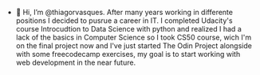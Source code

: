 - 👋 Hi, I’m @thiagorvasques. After many years working in differente positions I decided to pusrue a career in IT. 
I completed Udacity's course Introcudtion to Data Science with python and realized I had a lack of the basics in Computer Science so I took
CS50 course, wich I'm on the final project now and I've just started The Odin Project alongside with some freecodecamp exercises, my goal is to start working 
with web development in the near future.



<!---
thiagorvasques/thiagorvasques is a ✨ special ✨ repository because its `README.md` (this file) appears on your GitHub profile.
You can click the Preview link to take a look at your changes.
--->

